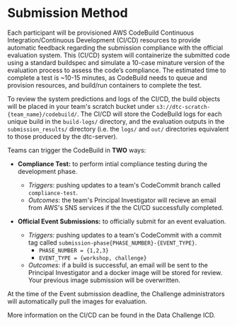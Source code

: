 # Submission Method

Each participant will be provisioned AWS CodeBuild Continuous Integration/Continuous Development (CI/CD) resources to provide automatic feedback regarding the submission compliance with the official evaluation system. This (CI/CD) system will containerize the submitted code using a standard buildspec and simulate a 10-case minature version of the evaluation process to assess the code’s compliance. The estimated time to complete a test is ~10-15 minutes, as CodeBuild needs to queue and provision resources, and build/run containers to complete the test.

To review the system predictions and logs of the CI/CD, the build objects will be placed in your team's scratch bucket under `s3://dtc-scratch-{team_name}/codebuild/`. The CI/CD  will store the CodeBuild logs for each unique build in the `build-logs/` directory, and the evaluation outputs in the `submission_results/` directory (i.e.  the `logs/` and `out/` directories equivalent to those produced by the dtc-server).

Teams can trigger the CodeBuild in **TWO** ways:

- **Compliance Test:** to perform intial compliance testing during the development phase.
  - *Triggers*: pushing updates to a team's CodeCommit branch called `compliance-test`.
  - *Outcomes*: the team's Principal Investigator will recieve an email from AWS's SNS services if the the CI/CD successfully completed.
 
- **Official Event Submissions:** to officially submit for an event evaluation.
  - *Triggers*: pushing updates to a team's CodeCommit with a commit tag called `submission-phase{PHASE_NUMBER}-{EVENT_TYPE}`.
    - `PHASE_NUMBER = {1,2,3}`
    - `EVENT_TYPE = {workshop, challenge}`
  - *Outcomes*: if a build is successful, an email will be sent to the Principal Investigator and a docker image will be stored for review. Your previous image submission will be overwritten.
 
At the time of the Event submission deadline, the Challenge administrators will automatically pull the images for evaluation.

More information on the CI/CD can be found in the Data Challenge ICD.
